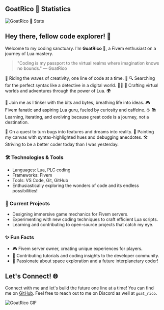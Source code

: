 ## **GoatRico** 🐐 Statistics

![**GoatRico** 🐐 Stats](https://github-readme-stats.vercel.app/api?username=TheGoatRico&theme=github_dark&show_icons=true&hide_border=false&count_private=true)

## Hey there, fellow code explorer! 👋

Welcome to my coding sanctuary. I'm **GoatRico** 🐐, a Fivem enthusiast on a journey of Lua mastery.

<!-- Add a comment: Introduce yourself in a unique way -->
> "Coding is my passport to the virtual realms where imagination knows no bounds." — GoatRico


🚀 Riding the waves of creativity, one line of code at a time. 🌌
🔍 Searching for the perfect syntax like a detective in a digital world. 🕵️‍♂️
🔧 Crafting virtual worlds and adventures through the power of Lua. 🌍

🔮 Join me as I tinker with the bits and bytes, breathing life into ideas.
🎮 Fivem fanatic and aspiring Lua guru, fueled by curiosity and caffeine. ☕
📚 Learning, iterating, and evolving because great code is a journey, not a destination.

🌟 On a quest to turn bugs into features and dreams into reality.
🎨 Painting my canvas with syntax-highlighted hues and debugging anecdotes.
🛠️ Striving to be a better coder today than I was yesterday.

### 🛠️ Technologies & Tools

- Languages: Lua, PLC coding 
- Frameworks: Fivem
- Tools: VS Code, Git, GitHub
- Enthusiastically exploring the wonders of code and its endless possibilities!

### 🌱 Current Projects

- Designing immersive game mechanics for Fivem servers.
- Experimenting with new coding techniques to craft efficient Lua scripts.
- Learning and contributing to open-source projects that catch my eye.

### ✨ Fun Facts

- 🎮 Fivem server owner, creating unique experiences for players.
- 📝 Contributing tutorials and coding insights to the developer community.
- 🚀 Passionate about space exploration and a future interplanetary coder!

## Let's Connect! 🌐

Connect with me and let's build the future one line at a time!
You can find me on [GitHub](https://github.com/GoatRico).
Feel free to reach out to me on Discord as well at `goat_rico`.


<!-- Responsive GIF -->
<picture>
  <source media="(prefers-color-scheme: dark)" srcset="https://media.tenor.com/JEBHQ33YWfAAAAAC/goat.gif">
  <source media="(prefers-color-scheme: light)" srcset="https://media.tenor.com/JEBHQ33YWfAAAAAC/goat.gif">
  <img alt="GoatRico GIF" src="https://media.tenor.com/JEBHQ33YWfAAAAAC/goat.gif">
</picture>
